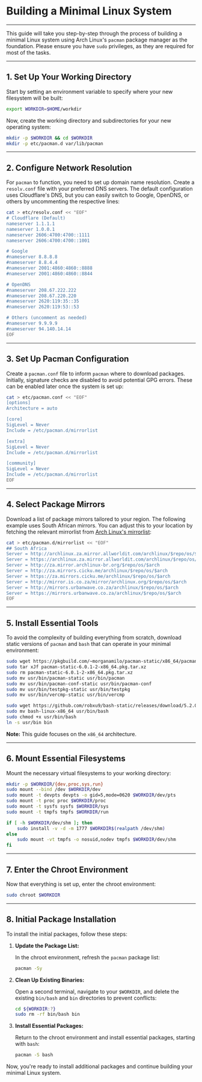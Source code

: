 # Building a Minimal Linux System

---

This guide will take you step-by-step through the process of building a minimal Linux system using Arch Linux's `pacman` package manager as the foundation. Please ensure you have `sudo` privileges, as they are required for most of the tasks.

---

## 1. Set Up Your Working Directory

Start by setting an environment variable to specify where your new filesystem will be built:

```bash
export WORKDIR=$HOME/workdir
```

Now, create the working directory and subdirectories for your new operating system:

```bash
mkdir -p $WORKDIR && cd $WORKDIR
mkdir -p etc/pacman.d var/lib/pacman
```

---

## 2. Configure Network Resolution

For `pacman` to function, you need to set up domain name resolution. Create a `resolv.conf` file with your preferred DNS servers. The default configuration uses Cloudflare's DNS, but you can easily switch to Google, OpenDNS, or others by uncommenting the respective lines:

```bash
cat > etc/resolv.conf << "EOF"
# Cloudflare (Default)
nameserver 1.1.1.1
nameserver 1.0.0.1
nameserver 2606:4700:4700::1111
nameserver 2606:4700:4700::1001

# Google
#nameserver 8.8.8.8
#nameserver 8.8.4.4
#nameserver 2001:4860:4860::8888
#nameserver 2001:4860:4860::8844

# OpenDNS
#nameserver 208.67.222.222
#nameserver 208.67.220.220
#nameserver 2620:119:35::35
#nameserver 2620:119:53::53

# Others (uncomment as needed)
#nameserver 9.9.9.9
#nameserver 94.140.14.14
EOF
```

---

## 3. Set Up Pacman Configuration

Create a `pacman.conf` file to inform `pacman` where to download packages. Initially, signature checks are disabled to avoid potential GPG errors. These can be enabled later once the system is set up:

```bash
cat > etc/pacman.conf << "EOF"
[options]
Architecture = auto

[core]
SigLevel = Never 
Include = /etc/pacman.d/mirrorlist

[extra]
SigLevel = Never
Include = /etc/pacman.d/mirrorlist

[community]
SigLevel = Never
Include = /etc/pacman.d/mirrorlist
EOF
```

---

## 4. Select Package Mirrors

Download a list of package mirrors tailored to your region. The following example uses South African mirrors. You can adjust this to your location by fetching the relevant mirrorlist from [Arch Linux's mirrorlist](https://archlinux.org/mirrorlist/):

```bash
cat > etc/pacman.d/mirrorlist << "EOF"
## South Africa
Server = http://archlinux.za.mirror.allworldit.com/archlinux/$repo/os/$arch
Server = https://archlinux.za.mirror.allworldit.com/archlinux/$repo/os/$arch
Server = http://za.mirror.archlinux-br.org/$repo/os/$arch
Server = http://za.mirrors.cicku.me/archlinux/$repo/os/$arch
Server = https://za.mirrors.cicku.me/archlinux/$repo/os/$arch
Server = http://mirror.is.co.za/mirror/archlinux.org/$repo/os/$arch
Server = http://mirrors.urbanwave.co.za/archlinux/$repo/os/$arch
Server = https://mirrors.urbanwave.co.za/archlinux/$repo/os/$arch
EOF
```

---

## 5. Install Essential Tools

To avoid the complexity of building everything from scratch, download static versions of `pacman` and `bash` that can operate in your minimal environment:

```bash
sudo wget https://pkgbuild.com/~morganamilo/pacman-static/x86_64/pacman-static-6.0.1-2-x86_64.pkg.tar.xz
sudo tar xJf pacman-static-6.0.1-2-x86_64.pkg.tar.xz
sudo rm pacman-static-6.0.1-2-x86_64.pkg.tar.xz
sudo mv usr/bin/pacman-static usr/bin/pacman
sudo mv usr/bin/pacman-conf-static usr/bin/pacman-conf
sudo mv usr/bin/testpkg-static usr/bin/testpkg
sudo mv usr/bin/vercmp-static usr/bin/vercmp

sudo wget https://github.com/robxu9/bash-static/releases/download/5.2.015-1.2.3-2/bash-linux-x86_64
sudo mv bash-linux-x86_64 usr/bin/bash
sudo chmod +x usr/bin/bash
ln -s usr/bin bin
```

**Note:** This guide focuses on the `x86_64` architecture.

---

## 6. Mount Essential Filesystems

Mount the necessary virtual filesystems to your working directory:

```bash
mkdir -p $WORKDIR/{dev,proc,sys,run}
sudo mount --bind /dev $WORKDIR/dev
sudo mount -t devpts devpts -o gid=5,mode=0620 $WORKDIR/dev/pts
sudo mount -t proc proc $WORKDIR/proc
sudo mount -t sysfs sysfs $WORKDIR/sys
sudo mount -t tmpfs tmpfs $WORKDIR/run

if [ -h $WORKDIR/dev/shm ]; then
    sudo install -v -d -m 1777 $WORKDIR$(realpath /dev/shm)
else
    sudo mount -vt tmpfs -o nosuid,nodev tmpfs $WORKDIR/dev/shm
fi
```

---

## 7. Enter the Chroot Environment

Now that everything is set up, enter the chroot environment:

```bash
sudo chroot $WORKDIR
```

---

## 8. Initial Package Installation

To install the initial packages, follow these steps:

1. **Update the Package List:**

   In the chroot environment, refresh the `pacman` package list:

    ```bash
    pacman -Sy
    ```

2. **Clean Up Existing Binaries:**

   Open a second terminal, navigate to your `$WORKDIR`, and delete the existing `bin/bash` and `bin` directories to prevent conflicts:

    ```bash
    cd ${WORKDIR:?}
    sudo rm -rf bin/bash bin
    ```

3. **Install Essential Packages:**

   Return to the chroot environment and install essential packages, starting with `bash`:

    ```bash
    pacman -S bash
    ```

Now, you're ready to install additional packages and continue building your minimal Linux system.